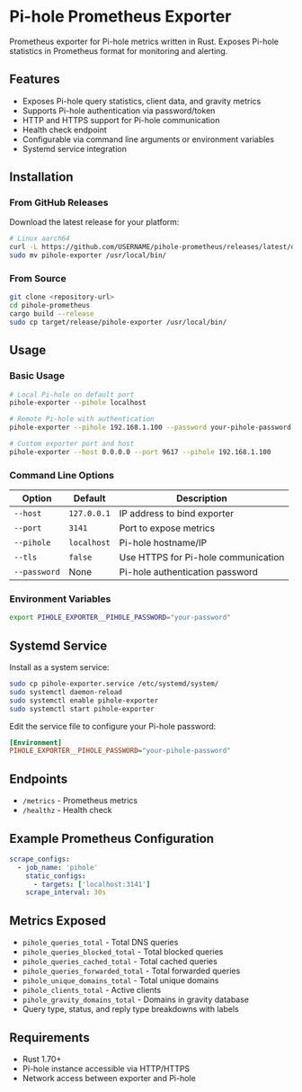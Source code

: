 # Pi-hole Prometheus Exporter

Prometheus exporter for Pi-hole metrics written in Rust. Exposes Pi-hole statistics in Prometheus format for monitoring and alerting.

## Features

- Exposes Pi-hole query statistics, client data, and gravity metrics
- Supports Pi-hole authentication via password/token
- HTTP and HTTPS support for Pi-hole communication
- Health check endpoint
- Configurable via command line arguments or environment variables
- Systemd service integration

## Installation

### From GitHub Releases

Download the latest release for your platform:

```bash
# Linux aarch64
curl -L https://github.com/USERNAME/pihole-prometheus/releases/latest/download/pihole-exporter-linux-aarch64.tar.gz | tar xz
sudo mv pihole-exporter /usr/local/bin/
```

### From Source

```bash
git clone <repository-url>
cd pihole-prometheus
cargo build --release
sudo cp target/release/pihole-exporter /usr/local/bin/
```

## Usage

### Basic Usage

```bash
# Local Pi-hole on default port
pihole-exporter --pihole localhost

# Remote Pi-hole with authentication
pihole-exporter --pihole 192.168.1.100 --password your-pihole-password

# Custom exporter port and host
pihole-exporter --host 0.0.0.0 --port 9617 --pihole 192.168.1.100
```

### Command Line Options

| Option | Default | Description |
|--------|---------|-------------|
| `--host` | `127.0.0.1` | IP address to bind exporter |
| `--port` | `3141` | Port to expose metrics |
| `--pihole` | `localhost` | Pi-hole hostname/IP |
| `--tls` | `false` | Use HTTPS for Pi-hole communication |
| `--password` | None | Pi-hole authentication password |

### Environment Variables

```bash
export PIHOLE_EXPORTER__PIHOLE_PASSWORD="your-password"
```

## Systemd Service

Install as a system service:

```bash
sudo cp pihole-exporter.service /etc/systemd/system/
sudo systemctl daemon-reload
sudo systemctl enable pihole-exporter
sudo systemctl start pihole-exporter
```

Edit the service file to configure your Pi-hole password:

```ini
[Environment]
PIHOLE_EXPORTER__PIHOLE_PASSWORD="your-pihole-password"
```

## Endpoints

- `/metrics` - Prometheus metrics
- `/healthz` - Health check

## Example Prometheus Configuration

```yaml
scrape_configs:
  - job_name: 'pihole'
    static_configs:
      - targets: ['localhost:3141']
    scrape_interval: 30s
```

## Metrics Exposed

- `pihole_queries_total` - Total DNS queries
- `pihole_queries_blocked_total` - Total blocked queries
- `pihole_queries_cached_total` - Total cached queries
- `pihole_queries_forwarded_total` - Total forwarded queries
- `pihole_unique_domains_total` - Total unique domains
- `pihole_clients_total` - Active clients
- `pihole_gravity_domains_total` - Domains in gravity database
- Query type, status, and reply type breakdowns with labels

## Requirements

- Rust 1.70+
- Pi-hole instance accessible via HTTP/HTTPS
- Network access between exporter and Pi-hole